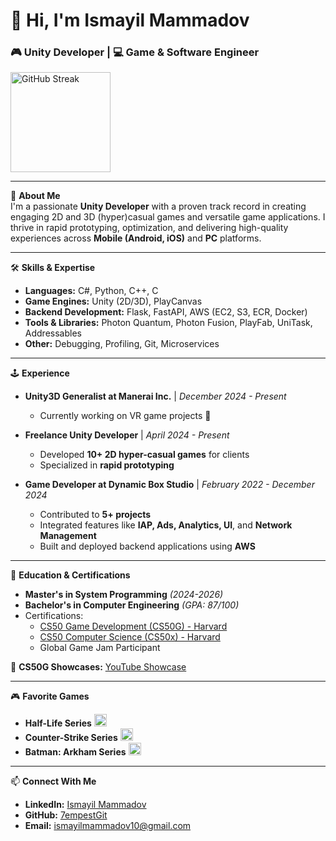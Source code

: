 # 👋 Hi, I'm **Ismayil Mammadov**  
### 🎮 Unity Developer | 💻 Game & Software Engineer

<a href="https://github.com/DenverCoder1/github-readme-streak-stats">
  <img height=160 align="center" src="https://github-readme-streak-stats-eight.vercel.app/?user=7empestGit&theme=dark&hide_border=false" alt="GitHub Streak" />
</a>


---

🚀 **About Me**  
I'm a passionate **Unity Developer** with a proven track record in creating engaging 2D and 3D (hyper)casual games and versatile game applications. I thrive in rapid prototyping, optimization, and delivering high-quality experiences across **Mobile (Android, iOS)** and **PC** platforms.

---

🛠️ **Skills & Expertise**
- **Languages:** C#, Python, C++, C
- **Game Engines:** Unity (2D/3D), PlayCanvas
- **Backend Development:** Flask, FastAPI, AWS (EC2, S3, ECR, Docker)
- **Tools & Libraries:** Photon Quantum, Photon Fusion, PlayFab, UniTask, Addressables
- **Other:** Debugging, Profiling, Git, Microservices

---

🕹️ **Experience**
- **Unity3D Generalist at Manerai Inc.** | *December 2024 - Present*
  - Currently working on VR game projects 🥽

- **Freelance Unity Developer** | *April 2024 - Present*
  - Developed **10+ 2D hyper-casual games** for clients
  - Specialized in **rapid prototyping**

- **Game Developer at Dynamic Box Studio** | *February 2022 - December 2024*
  - Contributed to **5+ projects**
  - Integrated features like **IAP, Ads, Analytics, UI**, and **Network Management**
  - Built and deployed backend applications using **AWS**

---

📜 **Education & Certifications**
- **Master's in System Programming** *(2024-2026)*
- **Bachelor's in Computer Engineering** *(GPA: 87/100)*
- Certifications:
  - [CS50 Game Development (CS50G) - Harvard](https://certificates.cs50.io/ad731471-ef15-4e6d-b4cd-324920a86c2b.pdf)
  - [CS50 Computer Science (CS50x) - Harvard](https://certificates.cs50.io/1f297e82-ac6c-4dfc-aed4-b3d345193076.pdf)
  - Global Game Jam Participant
    
🎥 **CS50G Showcases:** [YouTube Showcase](https://www.youtube.com/playlist?list=PLRIhqIWsmGgsdh26WFkzMzo8H8BeeHh5r)

---

🎮 **Favorite Games**
- **Half-Life Series**  <img src="assets/hl.ico" alt="Lambda" width="20"/>  
- **Counter-Strike Series** <img src="assets/cs.ico" alt="CS" width="20"/>  
- **Batman: Arkham Series** <img src="assets/arkham.ico" alt="Arkham" width="20"/>  

---

📫 **Connect With Me**
- **LinkedIn:** [Ismayil Mammadov](https://www.linkedin.com/in/mammadov-ismayil)
- **GitHub:** [7empestGit](https://github.com/7empestGit)
- **Email:** [ismayilmammadov10@gmail.com](mailto:ismayilmammadov10@gmail.com)

